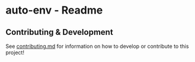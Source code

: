 # auto-env - Readme

## Contributing & Development

See [contributing.md](docs/contributing/contributing.md) for information on how to develop or contribute to this project!
